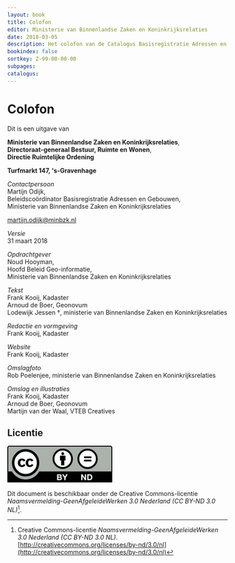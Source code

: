 ```yaml
---
layout: book
title: Colofon
editor: Ministerie van Binnenlandse Zaken en Koninkrijksrelaties
date: 2018-03-05
description: Het colofon van de Catalogus Basisregistratie Adressen en Gebouwen 2018.
bookindex: false
sortkey: Z-99-00-00-00
subpages:
catalogus:
---
```


# Colofon

Dit is een uitgave van

**Ministerie van Binnenlandse Zaken en Koninkrijksrelaties**,<br/>
**Directoraat-generaal Bestuur, Ruimte en Wonen**,<br/>
**Directie Ruimtelijke Ordening**

**Turfmarkt 147, 's-Gravenhage**

_Contactpersoon_<br/>
Martijn Odijk,<br/>
Beleidscoördinator Basisregistratie Adressen en Gebouwen,<br/>
Ministerie van Binnenlandse Zaken en Koninkrijksrelaties

martijn.odijk@minbzk.nl

_Versie_<br/>
31 maart 2018

_Opdrachtgever_<br/>
Noud Hooyman,<br/>
Hoofd Beleid Geo-informatie,<br/>
Ministerie van Binnenlandse Zaken en Koninkrijksrelaties

_Tekst_<br/>
Frank Kooij, Kadaster<br/>
Arnoud de Boer, Geonovum<br/>
Lodewijk Jessen †, ministerie van Binnenlandse Zaken en Koninkrijksrelaties

_Redactie en vormgeving_<br/>
Frank Kooij, Kadaster

_Website_<br/>
Frank Kooij, Kadaster

_Omslagfoto_<br/>
Rob Poelenjee, ministerie van Binnenlandse Zaken en Koninkrijksrelaties

_Omslag en illustraties_<br/>
Frank Kooij, Kadaster<br/>
Arnoud de Boer, Geonovum<br/>
Martijn van der Waal, VTEB Creatives

## Licentie

![\initial](afbeeldingen/by-nd.svg)

Dit document is beschikbaar onder de Creative Commons-licentie
_Naamsvermelding-GeenAfgeleideWerken 3.0 Nederland (CC BY-ND 3.0 NL)_[^Licentie-1].

[^Licentie-1]: Creative Commons-licentie _Naamsvermelding-GeenAfgeleideWerken 3.0 Nederland (CC BY-ND 3.0 NL)_. [http://creativecommons.org/licenses/by-nd/3.0/nl](http://creativecommons.org/licenses/by-nd/3.0/nl)
